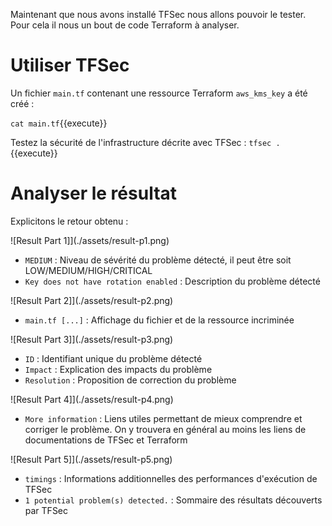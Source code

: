 Maintenant que nous avons installé TFSec nous allons pouvoir le tester. Pour cela il nous un bout de code Terraform à analyser.

# Utiliser TFSec

Un fichier `main.tf` contenant une ressource Terraform `aws_kms_key` a été créé :

`cat main.tf`{{execute}}

Testez la sécurité de l'infrastructure décrite avec TFSec :
`tfsec .`{{execute}}

# Analyser le résultat

Explicitons le retour obtenu :

 ![Result Part 1]](./assets/result-p1.png)
- `MEDIUM` : Niveau de sévérité du problème détecté, il peut être soit LOW/MEDIUM/HIGH/CRITICAL
- `Key does not have rotation enabled` : Description du problème détecté

![Result Part 2]](./assets/result-p2.png)
- `main.tf [...]` : Affichage du fichier et de la ressource incriminée

![Result Part 3]](./assets/result-p3.png)
- `ID` : Identifiant unique du problème détecté
- `Impact` : Explication des impacts du problème
- `Resolution` : Proposition de correction du problème

 ![Result Part 4]](./assets/result-p4.png)
- `More information` : Liens utiles permettant de mieux comprendre et corriger le problème. On y trouvera en général au moins les liens de documentations de TFSec et Terraform

 ![Result Part 5]](./assets/result-p5.png)
- `timings` : Informations additionnelles des performances d'exécution de TFSec
- `1 potential problem(s) detected.` : Sommaire des résultats découverts par TFSec

